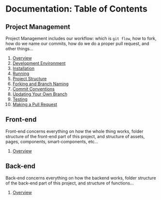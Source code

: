 # Documentation: Table of Contents

## Project Management

Project Management includes our workflow: which is `git flow`, how to fork, how do we name our commits, how do we do a proper pull request, and other things...

1. [Overview](project-management/README.md)
2. [Development Environment](project-management/Development-Environment.md)
3. [Installation](project-management/Installation.md)
4. [Running](project-management/Running.md)
5. [Project Structure](project-management/Project-Structure.md)
6. [Forking and Branch Naming](project-management/Forking-and-Branching.md)
7. [Commit Conventions](project-management/Commit.md)
8. [Updating Your Own Branch](project-management/Update-from-Develop.md)
9. [Testing](project-management/Testing.md)
10. [Making a Pull Request](project-management/Pull-Request.md)

## Front-end

Front-end concerns everything on how the whole thing works, folder structure of the front-end part of this project, and structure of assets, pages, components, smart-components, etc...

1. [Overview](front-end/README.md)

## Back-end

Back-end concerns everything on how the backend works, folder structure of the back-end part of this project, and structure of functions...

1. [Overview](back-end/README.md)


